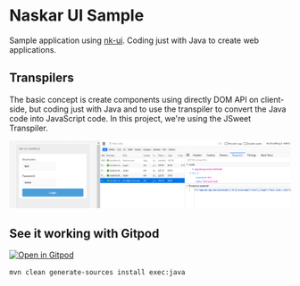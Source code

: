 # Naskar UI Sample

Sample application using [nk-ui](https://github.com/naskarlab/nk-ui). Coding just with Java to create web applications.

## Transpilers

The basic concept is create components using directly DOM API on client-side, but coding just with Java and to use the transpiler to convert the Java code into JavaScript code. In this project, we're using the JSweet Transpiler.

![UI](/docs/nk-ui-sample_login.png)

## See it working with Gitpod

[![Open in Gitpod](https://gitpod.io/button/open-in-gitpod.svg)](https://gitpod.io#snapshot/f9ce1083-5a3f-40d6-92e2-af9038faaabb)

```
mvn clean generate-sources install exec:java
```